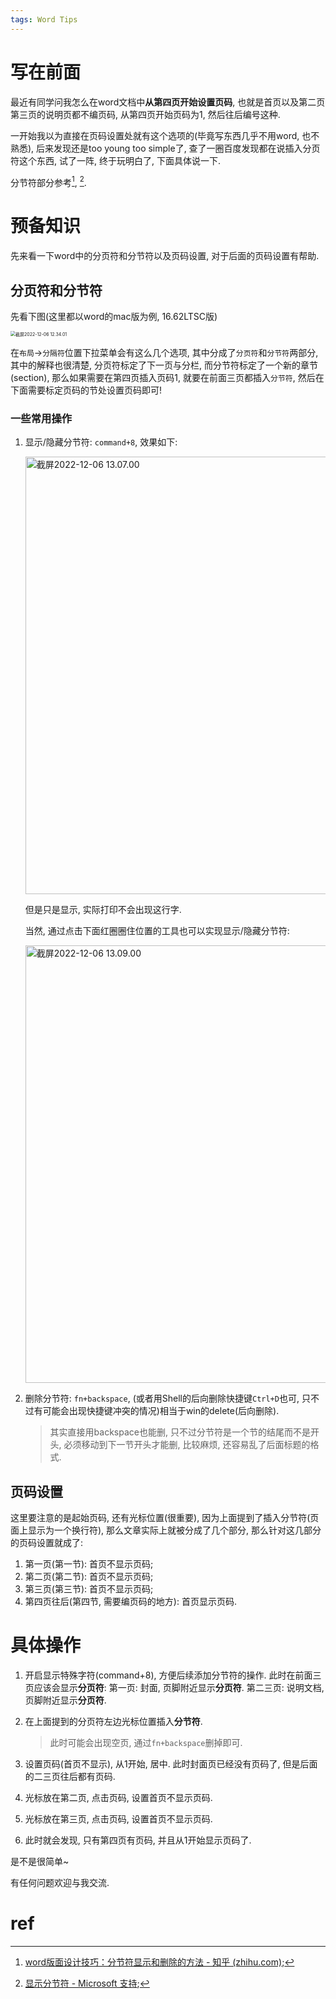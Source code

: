 ```yaml
---
tags: Word Tips
---
```


# 写在前面

最近有同学问我怎么在word文档中**从第四页开始设置页码**, 也就是首页以及第二页第三页的说明页都不编页码, 从第四页开始页码为1, 然后往后编号这种. 

一开始我以为直接在页码设置处就有这个选项的(毕竟写东西几乎不用word, 也不熟悉), 后来发现还是too young too simple了, 查了一圈百度发现都在说插入分页符这个东西, 试了一阵, 终于玩明白了, 下面具体说一下. 

分节符部分参考[^1], [^2].

# 预备知识

先来看一下word中的分页符和分节符以及页码设置, 对于后面的页码设置有帮助.



## 分页符和分节符

先看下图(这里都以word的mac版为例, 16.62LTSC版)

<img src="https://s2.loli.net/2022/12/06/RYarhE3dg1xH9NC.jpg" alt="截屏2022-12-06 12.34.01" style="zoom:50%;" />

在`布局`->`分隔符`位置下拉菜单会有这么几个选项, 其中分成了`分页符`和`分节符`两部分, 其中的解释也很清楚, 分页符标定了下一页与分栏, 而分节符标定了一个新的章节(section), 那么如果需要在第四页插入页码1, 就要在前面三页都插入`分节符`, 然后在下面需要标定页码的节处设置页码即可!

### 一些常用操作

1.   显示/隐藏分节符: `command+8`, 效果如下:

     <img src="https://s2.loli.net/2022/12/06/dyFeoX2bW9BJRKc.jpg" alt="截屏2022-12-06 13.07.00" style="width:700px;" />

     但是只是显示, 实际打印不会出现这行字. 

     当然, 通过点击下面红圈圈住位置的工具也可以实现显示/隐藏分节符:

     <img src="https://s2.loli.net/2022/12/06/kt62CgZpVHaxOEP.jpg" alt="截屏2022-12-06 13.09.00" style="width:700px;" />

2.   删除分节符: `fn+backspace`, (或者用Shell的后向删除快捷键`Ctrl+D`也可, 只不过有可能会出现快捷键冲突的情况)相当于win的delete(后向删除).  

     >   其实直接用backspace也能删, 只不过分节符是一个节的结尾而不是开头, 必须移动到下一节开头才能删, 比较麻烦, 还容易乱了后面标题的格式. 

## 页码设置

这里要注意的是起始页码, 还有光标位置(很重要), 因为上面提到了插入分节符(页面上显示为一个换行符), 那么文章实际上就被分成了几个部分, 那么针对这几部分的页码设置就成了:

1.   第一页(第一节): 首页不显示页码;
2.   第二页(第二节): 首页不显示页码;
3.   第三页(第三节): 首页不显示页码;
4.   第四页往后(第四节, 需要编页码的地方): 首页显示页码.

# 具体操作

1.   开启显示特殊字符(command+8), 方便后续添加分节符的操作. 此时在前面三页应该会显示**分页符**:
     第一页: 封面, 页脚附近显示**分页符**.
     第二三页: 说明文档, 页脚附近显示**分页符**.

2.   在上面提到的分页符左边光标位置插入**分节符**. 

     >   此时可能会出现空页, 通过`fn+backspace`删掉即可.

3.   设置页码(首页不显示), 从1开始, 居中. 此时封面页已经没有页码了, 但是后面的二三页往后都有页码. 

4.   光标放在第二页, 点击页码, 设置首页不显示页码. 

5.   光标放在第三页, 点击页码, 设置首页不显示页码. 

6.   此时就会发现, 只有第四页有页码, 并且从1开始显示页码了. 

是不是很简单~ 

有任何问题欢迎与我交流. 



# ref

[^1]:[word版面设计技巧：分节符显示和删除的方法 - 知乎 (zhihu.com)](https://zhuanlan.zhihu.com/p/149259144);
[^2]:[显示分节符 - Microsoft 支持](https://support.microsoft.com/zh-cn/office/显示分节符-9e64804f-ecb4-45b1-a024-3bf8547a85e9#ID0EBBD=macOS);